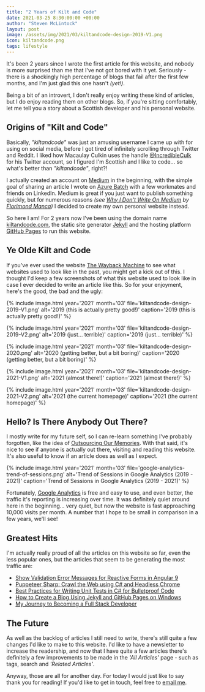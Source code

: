 ```yaml
---
title: "2 Years of Kilt and Code"
date: 2021-03-25 8:30:00:00 +00:00
author: "Steven McLintock"
layout: post
image: /assets/img/2021/03/kiltandcode-design-2019-V1.png
icon: kiltandcode.png
tags: lifestyle
---
```


It's been 2 years since I wrote the first article for this website, and nobody is more surprised than me that I've not got 
bored with it yet. Seriously - there is a shockingly high percentage of blogs that fail after the first few months, 
and I'm just glad this one hasn't *(yet!)*.

Being a bit of an introvert, I don't really enjoy writing these kind of articles, but I do enjoy reading them on 
other blogs. So, if you're sitting comfortably, let me tell you a story about a Scottish developer and his 
personal website.

## Origins of "Kilt and Code"

Basically, *"kiltandcode"* was just an amusing username I came up with for using on social media, before I got tired of 
infinitely scrolling through Twitter and Reddit. I liked how Macaulay Culkin uses the handle 
[@IncredibleCulk](https://twitter.com/incredibleculk) for his Twitter account, so I figured I'm Scottish and I like to 
code... so what's better than *"kiltandcode"*, right?!

I actually created an account on [Medium](https://medium.com) in the beginning, with the simple goal of sharing an article 
I wrote on [Azure Batch](https://www.kiltandcode.com/using-azure-batch-to-orchestrate-and-execute-code-at-large-scale/) with
a few workmates and friends on LinkedIn. Medium is great if you just want to publish something quickly, but for numerous 
reasons *(see [Why I Don't Write On Medium](https://florimond.dev/blog/articles/2019/05/why-i-dont-write-on-medium/) 
by [Florimond Manca](https://florimond.dev))* I decided to create my own personal website instead.

So here I am! For 2 years now I've been using the domain name [kiltandcode.com](https://www.kiltandcode.com), the 
static site generator [Jekyll](https://jekyllrb.com) and the hosting platform [GitHub Pages](https://pages.github.com) to 
run this website.

## Ye Olde Kilt and Code

If you've ever used the website [The Wayback Machine](https://archive.org/web/) to see what websites used to look 
like in the past, you might get a kick out of this. I thought I'd keep a few screenshots of what this website used 
to look like in case I ever decided to write an article like this. So for your enjoyment, here's the good, the 
bad and the ugly:

{%
    include image.html
    year='2021'
    month='03'
    file='kiltandcode-design-2019-V1.png'
    alt='2019 (this is actually pretty good!)'
    caption='2019 (this is actually pretty good!)'
%}

{%
    include image.html
    year='2021'
    month='03'
    file='kiltandcode-design-2019-V2.png'
    alt='2019 (just... terrible)'
    caption='2019 (just... terrible)'
%}

{%
    include image.html
    year='2021'
    month='03'
    file='kiltandcode-design-2020.png'
    alt='2020 (getting better, but a bit boring)'
    caption='2020 (getting better, but a bit boring)'
%}

{%
    include image.html
    year='2021'
    month='03'
    file='kiltandcode-design-2021-V1.png'
    alt='2021 (almost there!)'
    caption='2021 (almost there!)'
%}

{%
    include image.html
    year='2021'
    month='03'
    file='kiltandcode-design-2021-V2.png'
    alt='2021 (the current homepage)'
    caption='2021 (the current homepage)'
%}

## Hello? Is There Anybody Out There?

I mostly write for my future self, so I can re-learn something I've probably forgotten, like the idea of 
[Outsourcing Our Memories](https://claphaminstitute.org/outsourcing-our-memories/). With that said, it's nice 
to see  if anyone is actually out there, visiting and reading this website. It's also useful to know if an 
article does as well as I expect.

{%
    include image.html
    year='2021'
    month='03'
    file='google-analytics-trend-of-sessions.png'
    alt='Trend of Sessions in Google Analytics (2019 - 2021)'
    caption='Trend of Sessions in Google Analytics (2019 - 2021)'
%}

Fortunately, [Google Analytics](http://analytics.google.com) is free and easy to use, and even better, the 
traffic it's reporting is increasing over time. It was definitely quiet around here in the beginning... very 
quiet, but now the website is fast approaching 10,000 visits per month. A number that I hope to be small in 
comparison in a few years, we'll see!

## Greatest Hits

I'm actually really proud of all the articles on this website so far, even the less popular ones, but the 
articles that seem to be generating the most traffic are:

* [Show Validation Error Messages for Reactive Forms in Angular 9](https://www.kiltandcode.com/2020/08/13/show-validation-error-messages-for-reactive-forms-in-angular-9/)
* [Puppeteer Sharp: Crawl the Web using C# and Headless Chrome](https://www.kiltandcode.com/puppeteer-sharp-crawl-the-web-using-csharp-and-headless-chrome/)
* [Best Practices for Writing Unit Tests in C# for Bulletproof Code](https://www.kiltandcode.com/2019/06/16/best-practices-for-writing-unit-tests-in-csharp-for-bulletproof-code/)
* [How to Create a Blog Using Jekyll and GitHub Pages on Windows](https://www.kiltandcode.com/2020/04/30/how-to-create-a-blog-using-jekyll-and-github-pages-on-windows/)
* [My Journey to Becoming a Full Stack Developer](https://www.kiltandcode.com/2020/02/16/my-journey-to-becoming-a-full-stack-developer/)

## The Future

As well as the backlog of articles I still need to write, there's still quite a few changes I'd like to make 
to this website. I'd like to have a newsletter to increase the readership, and now that I have quite a few 
articles there's definitely a few improvements to be made in the *'All Articles'* page - such as tags, 
search and *'Related Articles'*.

Anyway, those are all for another day. For today I would just like to say thank you for reading! If you'd like 
to get in touch, feel free to [email me](mailto:stevenmclintock@fastmail.com).